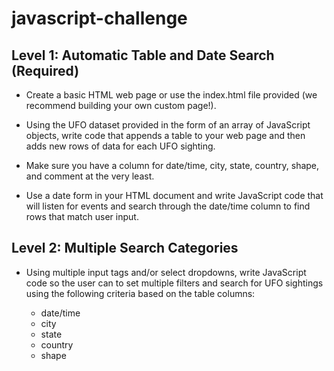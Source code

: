 # javascript-challenge

## Level 1: Automatic Table and Date Search (Required)


- Create a basic HTML web page or use the index.html file provided (we recommend building your own custom page!).


- Using the UFO dataset provided in the form of an array of JavaScript objects, write code that appends a table to your web page and then adds new rows of data for each UFO sighting.

- Make sure you have a column for date/time, city, state, country, shape, and comment at the very least.



- Use a date form in your HTML document and write JavaScript code that will listen for events and search through the date/time column to find rows that match user input.



## Level 2: Multiple Search Categories 


- Using multiple input tags and/or select dropdowns, write JavaScript code so the user can to set multiple filters and search for UFO sightings using the following criteria based on the table columns:

  - date/time
  - city
  - state
  - country
  - shape




